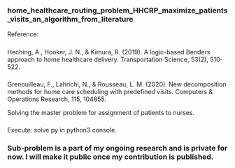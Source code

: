 ### home_healthcare_routing_problem_HHCRP_maximize_patients_visits_an_algorithm_from_literature

Reference: 
#####
Heching, A., Hooker, J. N., & Kimura, R. (2019). A logic-based Benders approach to home healthcare delivery. Transportation Science, 53(2), 510-522.
#####
Grenouilleau, F., Lahrichi, N., & Rousseau, L. M. (2020). New decomposition methods for home care scheduling with predefined visits. Computers & Operations Research, 115, 104855.

Solving the master problem for assignment of patients to nurses.
#####
Execute: solve.py in python3 console.

### Sub-problem is a part of my ongoing research and is private for now. I will make it public once my contribution is published.
